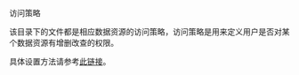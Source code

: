 访问策略

该目录下的文件都是相应数据资源的访问策略，访问策略是用来定义用户是否对某个数据资源有增删改查的权限。

具体设置方法请参考[此链接](https://laravel.com/docs/5.5/authorization#creating-policies)。
